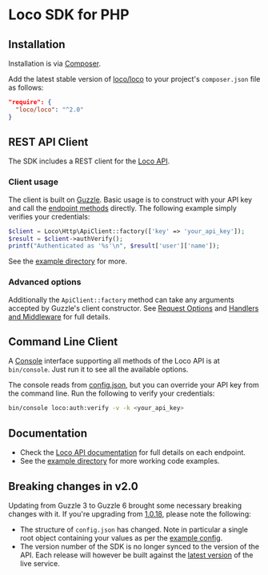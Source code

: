 # Loco SDK for PHP

## Installation

Installation is via [Composer](http://getcomposer.org/doc/00-intro.md#using-composer).

Add the latest stable version of [loco/loco](https://packagist.org/packages/loco/loco) to your project's `composer.json` file as follows:

```json
"require": {
  "loco/loco": "^2.0"
}
```


## REST API Client

The SDK includes a REST client for the [Loco API](https://localise.biz/api).

### Client usage

The client is built on [Guzzle](http://guzzle.readthedocs.org). 
Basic usage is to construct with your API key and call the [endpoint methods](https://localise.biz/api/docs) directly. The following example simply verifies your credentials:

```php
$client = Loco\Http\ApiClient::factory(['key' => 'your_api_key']);
$result = $client->authVerify();
printf("Authenticated as '%s'\n", $result['user']['name']);
```

See the [example directory](https://github.com/loco/loco-php-sdk/tree/master/example) for more.

### Advanced options 

Additionally the `ApiClient::factory` method can take any arguments accepted by Guzzle's client constructor.
See [Request Options](https://guzzle.readthedocs.io/en/stable/request-options.html) and [Handlers and Middleware](http://docs.guzzlephp.org/en/stable/handlers-and-middleware.html) for full details.


## Command Line Client

A [Console](http://symfony.com/doc/current/components/console/introduction.html) interface supporting all methods of the Loco API is at `bin/console`. Just run it to see all the available options.

The console reads from [config.json](https://github.com/loco/loco-php-sdk/blob/master/config.json.dist), but you can override your API key from the command line. Run the following to verify your credentials:

```sh
bin/console loco:auth:verify -v -k <your_api_key> 
```


## Documentation

* Check the [Loco API documentation](https://localise.biz/api) for full details on each endpoint.
* See the [example directory](https://github.com/loco/loco-php-sdk/tree/master/example) for more working code examples.


## Breaking changes in v2.0

Updating from Guzzle 3 to Guzzle 6 brought some necessary breaking changes with it. If you're upgrading from [1.0.18](https://github.com/loco/loco-php-sdk/tree/1.0.18), please note the following:

* The structure of `config.json` has changed. Note in particular a single root object containing your values as per the [example config](https://github.com/loco/loco-php-sdk/blob/master/config.json.dist).
* The version number of the SDK is no longer synced to the version of the API. Each release will however be built against the [latest version](https://localise.biz/api/docs/changelog) of the live service.
